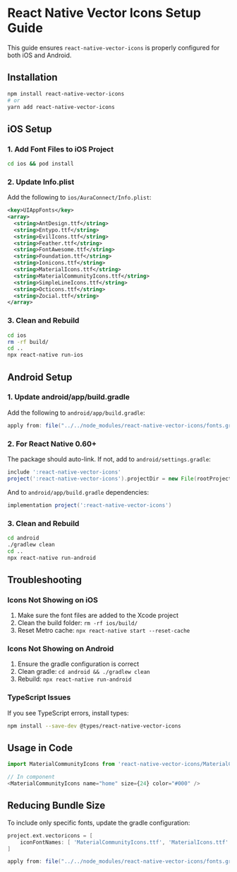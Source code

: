 # React Native Vector Icons Setup Guide

This guide ensures `react-native-vector-icons` is properly configured for both iOS and Android.

## Installation

```bash
npm install react-native-vector-icons
# or
yarn add react-native-vector-icons
```

## iOS Setup

### 1. Add Font Files to iOS Project

```bash
cd ios && pod install
```

### 2. Update Info.plist

Add the following to `ios/AuraConnect/Info.plist`:

```xml
<key>UIAppFonts</key>
<array>
  <string>AntDesign.ttf</string>
  <string>Entypo.ttf</string>
  <string>EvilIcons.ttf</string>
  <string>Feather.ttf</string>
  <string>FontAwesome.ttf</string>
  <string>Foundation.ttf</string>
  <string>Ionicons.ttf</string>
  <string>MaterialIcons.ttf</string>
  <string>MaterialCommunityIcons.ttf</string>
  <string>SimpleLineIcons.ttf</string>
  <string>Octicons.ttf</string>
  <string>Zocial.ttf</string>
</array>
```

### 3. Clean and Rebuild

```bash
cd ios
rm -rf build/
cd ..
npx react-native run-ios
```

## Android Setup

### 1. Update android/app/build.gradle

Add the following to `android/app/build.gradle`:

```gradle
apply from: file("../../node_modules/react-native-vector-icons/fonts.gradle")
```

### 2. For React Native 0.60+

The package should auto-link. If not, add to `android/settings.gradle`:

```gradle
include ':react-native-vector-icons'
project(':react-native-vector-icons').projectDir = new File(rootProject.projectDir, '../node_modules/react-native-vector-icons/android')
```

And to `android/app/build.gradle` dependencies:

```gradle
implementation project(':react-native-vector-icons')
```

### 3. Clean and Rebuild

```bash
cd android
./gradlew clean
cd ..
npx react-native run-android
```

## Troubleshooting

### Icons Not Showing on iOS

1. Make sure the font files are added to the Xcode project
2. Clean the build folder: `rm -rf ios/build/`
3. Reset Metro cache: `npx react-native start --reset-cache`

### Icons Not Showing on Android

1. Ensure the gradle configuration is correct
2. Clean gradle: `cd android && ./gradlew clean`
3. Rebuild: `npx react-native run-android`

### TypeScript Issues

If you see TypeScript errors, install types:

```bash
npm install --save-dev @types/react-native-vector-icons
```

## Usage in Code

```typescript
import MaterialCommunityIcons from 'react-native-vector-icons/MaterialCommunityIcons';

// In component
<MaterialCommunityIcons name="home" size={24} color="#000" />
```

## Reducing Bundle Size

To include only specific fonts, update the gradle configuration:

```gradle
project.ext.vectoricons = [
    iconFontNames: [ 'MaterialCommunityIcons.ttf', 'MaterialIcons.ttf' ]
]

apply from: file("../../node_modules/react-native-vector-icons/fonts.gradle")
```